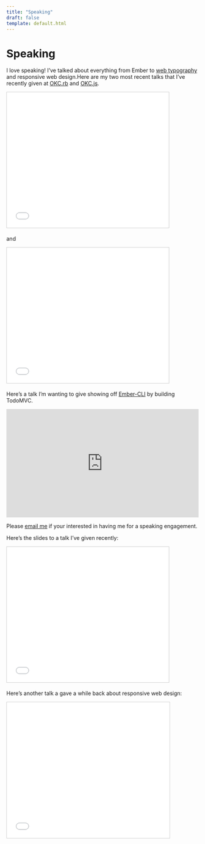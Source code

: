 ```yaml
---
title: "Speaking"
draft: false
template: default.html
---
```

# Speaking

I love speaking! I’ve talked about everything from Ember to [web typography](http://www.slideshare.net/ryanlabouve) and responsive web design.Here are my two most recent talks that I’ve recently given at [OKC.rb](http://www.okcruby.org/blog/2015/02/05/february-2015-meeting/) and [OKC.js](http://okcjs.com/2015/02/04/2015-02-17-lightning-talks-7/).

<iframe src="//www.slideshare.net/slideshow/embed_code/44616171" width="425" height="355" frameborder="0" marginwidth="0" marginheight="0" scrolling="no" style="border:1px solid #CCC; border-width:1px; margin-bottom:5px; max-width: 100%;" allowfullscreen=""></iframe>

and

<iframe src="//www.slideshare.net/slideshow/embed_code/44793165" width="425" height="355" frameborder="0" marginwidth="0" marginheight="0" scrolling="no" style="border:1px solid #CCC; border-width:1px; margin-bottom:5px; max-width: 100%;" allowfullscreen=""></iframe>

Here’s a talk I’m wanting to give showing off [Ember-CLI](http://www.ember-cli.com/) by building TodoMVC.

<div class="fitvids">

<style>.embed-container { position: relative; padding-bottom: 56.25%; height: 0; overflow: hidden; max-width: 100%; } .embed-container iframe, .embed-container object, .embed-container embed { position: absolute; top: 0; left: 0; width: 100%; height: 100%; }</style><div class='embed-container'><iframe src='https://www.youtube.com/embed/tonV3G2cPrA' frameborder='0' allowfullscreen></iframe></div>

Please [email me](mailto:ryanlabouve.com@gmail.com) if your interested in having me for a speaking engagement.

Here’s the slides to a talk I’ve given recently:

<iframe src="//www.slideshare.net/slideshow/embed_code/38026770" width="425" height="355" frameborder="0" marginwidth="0" marginheight="0" scrolling="no" style="border:1px solid #CCC; border-width:1px; margin-bottom:5px; max-width: 100%;" allowfullscreen=""></iframe>

Here’s another talk a gave a while back about responsive web design:  
<iframe src="//www.slideshare.net/slideshow/embed_code/42939383" width="427" height="356" frameborder="0" marginwidth="0" marginheight="0" scrolling="no" style="border:1px solid #CCC; border-width:1px; margin-bottom:5px; max-width: 100%;" allowfullscreen=""></iframe>
